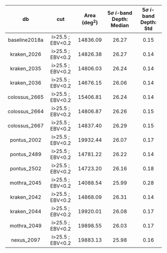 | db | cut | Area (deg$^2$) | 5$\sigma$ $i$-band Depth: Median | 5$\sigma$ $i$-band Depth: Std |
|:--:|:---:|:--------------:|:-------------------------------:|:------------------------------:|
| baseline2018a | i>25.5 ; EBV<0.2 | 14836.09 | 26.27 | 0.15 |
| kraken_2026 | i>25.5 ; EBV<0.2 | 14826.38 | 26.27 | 0.14 |
| kraken_2035 | i>25.5 ; EBV<0.2 | 14806.03 | 26.24 | 0.14 |
| kraken_2036 | i>25.5 ; EBV<0.2 | 14676.15 | 26.06 | 0.14 |
| colossus_2665 | i>25.5 ; EBV<0.2 | 15406.81 | 26.24 | 0.14 |
| colossus_2664 | i>25.5 ; EBV<0.2 | 14806.87 | 26.26 | 0.15 |
| colossus_2667 | i>25.5 ; EBV<0.2 | 14837.40 | 26.29 | 0.15 |
| pontus_2002 | i>25.5 ; EBV<0.2 | 19932.44 | 26.07 | 0.17 |
| pontus_2489 | i>25.5 ; EBV<0.2 | 14781.22 | 26.22 | 0.14 |
| pontus_2502 | i>25.5 ; EBV<0.2 | 14723.20 | 26.16 | 0.18 |
| mothra_2045 | i>25.5 ; EBV<0.2 | 14088.54 | 25.99 | 0.28 |
| kraken_2042 | i>25.5 ; EBV<0.2 | 14868.09 | 26.31 | 0.14 |
| kraken_2044 | i>25.5 ; EBV<0.2 | 19920.01 | 26.08 | 0.17 |
| mothra_2049 | i>25.5 ; EBV<0.2 | 19898.55 | 26.03 | 0.17 |
| nexus_2097 | i>25.5 ; EBV<0.2 | 19883.13 | 25.98 | 0.16 |